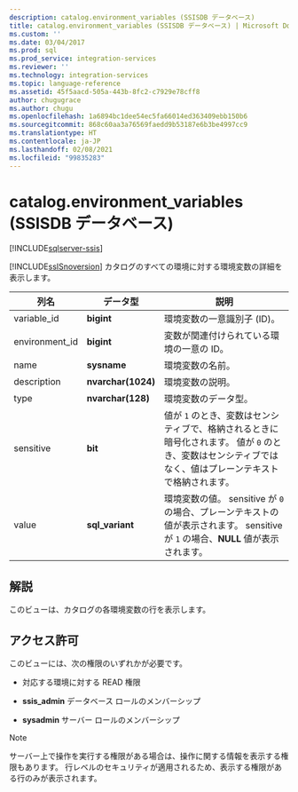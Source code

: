```yaml
---
description: catalog.environment_variables (SSISDB データベース)
title: catalog.environment_variables (SSISDB データベース) | Microsoft Docs
ms.custom: ''
ms.date: 03/04/2017
ms.prod: sql
ms.prod_service: integration-services
ms.reviewer: ''
ms.technology: integration-services
ms.topic: language-reference
ms.assetid: 45f5aacd-505a-443b-8fc2-c7929e78cff8
author: chugugrace
ms.author: chugu
ms.openlocfilehash: 1a6894bc1dee54ec5fa66014ed363409ebb150b6
ms.sourcegitcommit: 868c60aa3a76569faedd9b53187e6b3be4997cc9
ms.translationtype: HT
ms.contentlocale: ja-JP
ms.lasthandoff: 02/08/2021
ms.locfileid: "99835283"
---
```

# <a name="catalogenvironment_variables-ssisdb-database"></a>catalog.environment_variables (SSISDB データベース)

[!INCLUDE[sqlserver-ssis](../../includes/applies-to-version/sqlserver-ssis.md)]

  [!INCLUDE[ssISnoversion](../../includes/ssisnoversion-md.md)] カタログのすべての環境に対する環境変数の詳細を表示します。  
  
|列名|データ型|説明|  
|-----------------|---------------|-----------------|  
|variable_id|**bigint**|環境変数の一意識別子 (ID)。|  
|environment_id|**bigint**|変数が関連付けられている環境の一意の ID。|  
|name|**sysname**|環境変数の名前。|  
|description|**nvarchar(1024)**|環境変数の説明。|  
|type|**nvarchar(128)**|環境変数のデータ型。|  
|sensitive|**bit**|値が `1` のとき、変数はセンシティブで、格納されるときに暗号化されます。 値が `0` のとき、変数はセンシティブではなく、値はプレーンテキストで格納されます。|  
|value|**sql_variant**|環境変数の値。 sensitive が `0` の場合、プレーンテキストの値が表示されます。 sensitive が `1` の場合、**NULL** 値が表示されます。|  
  
## <a name="remarks"></a>解説  
 このビューは、カタログの各環境変数の行を表示します。  
  
## <a name="permissions"></a>アクセス許可  
 このビューには、次の権限のいずれかが必要です。  
  
-   対応する環境に対する READ 権限  
  
-   **ssis_admin** データベース ロールのメンバーシップ  
  
-   **sysadmin** サーバー ロールのメンバーシップ  
  
> [!NOTE]  
>  サーバー上で操作を実行する権限がある場合は、操作に関する情報を表示する権限もあります。 行レベルのセキュリティが適用されるため、表示する権限がある行のみが表示されます。  
  
  
